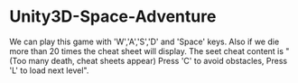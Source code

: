 # Unity3D-Space-Adventure
 
We can play this game with 'W','A','S','D' and 'Space' keys. Also if we die more than 20 times the cheat sheet will display. The seet cheat content is "(Too many death, cheat sheets appear) Press 'C' to avoid obstacles, Press 'L' to load next level".
